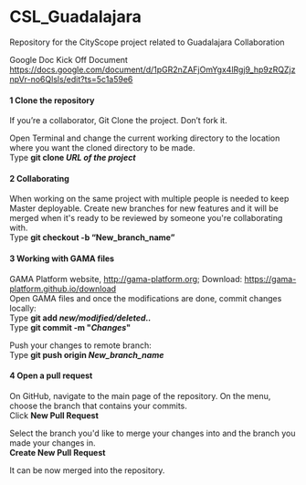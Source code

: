# CSL_Guadalajara
Repository for the CityScope project related to Guadalajara Collaboration

Google Doc Kick Off Document
https://docs.google.com/document/d/1pGR2nZAFjOmYgx4lRgj9_hp9zRQZjznpVr-no6Qlsls/edit?ts=5c1a59e6


#### 1 Clone the repository
If you’re a collaborator, Git Clone the project. Don’t fork it.

Open Terminal and change the current working directory to the location where you want the cloned directory to be made.
    <br />Type **git clone _URL of the project_**

#### 2 Collaborating
When working on the same project with multiple people is needed to keep Master deployable. Create new branches for new features and it will be merged when it's ready to be reviewed by someone you're collaborating with.
    <br />Type **git checkout -b “New_branch_name”**

#### 3 Working with GAMA files
GAMA Platform website, http://gama-platform.org; Download: https://gama-platform.github.io/download <br />
Open GAMA files and once the modifications are done, commit changes locally: <br />
    Type **git add _new/modified/deleted.._**
    <br />Type **git commit -m "_Changes_"**

Push your changes to remote branch:
    <br />Type **git push origin _New_branch_name_**

#### 4 Open a pull request
On GitHub, navigate to the main page of the repository. On the menu, choose the branch that contains your commits.
    <br />Click **New Pull Request**

Select the branch you'd like to merge your changes into and the branch you made your changes in. 
    <br />**Create New Pull Request**

It can be now merged into the repository.




